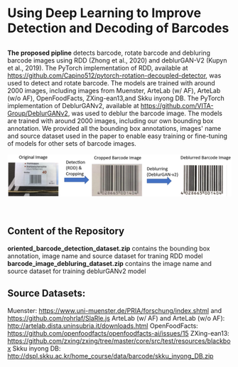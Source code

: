 # Using Deep Learning to Improve Detection and Decoding of Barcodes
##
__The proposed pipline__ detects barcode, rotate barcode and debluring barcode images using RDD (Zhong et al., 2020) and deblurGAN-V2 (Kupyn et al., 2019). The PyTorch implementation of RDD, available at https://github.com/Capino512/pytorch-rotation-decoupled-detector, was used to detect and rotate barcode. The models are trained with around 2000 images, including images from Muenster, ArteLab (w/ AF), ArteLab (w/o AF), OpenFoodFacts, ZXing-ean13,and Skku inyong DB. The PyTorch implementation of DeblurGANv2, available at https://github.com/VITA-Group/DeblurGANv2, was used to deblur the barcode image. The models are trained with around 2000 images, including our own bounding box annotation. We provided all the bounding box annotations, images' name and source dataset used in the paper to enable easy training or fine-tuning of models for other sets of barcode images. 
<br />
<br />
![Barcode Image](https://github.com/cwang16/barcode/blob/main/pipeline.png) <br /> 
<br />
<br />
## Content of the Repository
__oriented_barcode_detection_dataset.zip__ contains the bounding box annotation, image name and source dataset for traning RDD model <br />
__barcode_image_debluring_dataset.zip__ contains the image name and source dataset for training deblurGANv2 model  <br />

## Source Datasets:
Muenster: https://www.uni-muenster.de/PRIA/forschung/index.shtml and https://github.com/rohrlaf/SlaRle.js
ArteLab (w/ AF) and ArteLab (w/o AF): http://artelab.dista.uninsubria.it/downloads.html
OpenFoodFacts: https://github.com/openfoodfacts/openfoodfacts-ai/issues/15
ZXing-ean13: https://github.com/zxing/zxing/tree/master/core/src/test/resources/blackbox
Skku inyong DB: http://dspl.skku.ac.kr/home_course/data/barcode/skku_inyong_DB.zip

